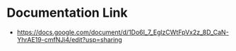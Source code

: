 # Documentation Link 
* https://docs.google.com/document/d/1Do6I_7_EglzCWtFpVx2z_8D_CaN-YhrAE19-cmfNJi4/edit?usp=sharing
